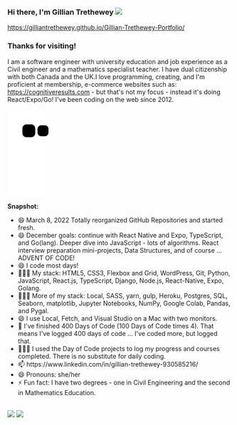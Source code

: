 ### Hi there, I'm Gillian Trethewey <img src="https://media.giphy.com/media/hvRJCLFzcasrR4ia7z/giphy.gif" width="25px">

https://gilliantrethewey.github.io/Gillian-Trethewey-Portfolio/

### Thanks for visiting! &nbsp; 

I am a software engineer with university education and job experience as a Civil engineer and a mathematics specialist teacher. I have dual citizenship with both Canada and the UK.I love programming, creating, and I'm proficient at membership, e-commerce websites such as:  https://cognitiveresults.com - but that's not my focus - instead it's doing React/Expo/Go! I've been coding on the web since 2012.  


![Snake animation](https://github.com/GillianTrethewey/GillianTrethewey/blob/output/github-contribution-grid-snake.svg)

**Snapshot:**
<ul>
  <li>😄 March 8, 2022 Totally reorganized GitHub Repositories and started fresh.</li>
  <li>😄 December goals: continue with React Native and Expo, TypeScript, and Go(lang). Deeper dive into JavaScript - lots of algorithms. React interview preparation mini-projects, Data Structures, and of course ... ADVENT OF CODE! </li>
<li>😄 I code most days!</li>
<li>👨🏻‍💻 My stack: HTML5, CSS3, Flexbox and Grid, WordPress, Git, Python, JavaScript, React.js, TypeScript, Django, Node.js, React-Native, Expo, Golang.</li>
<li>👨🏻‍💻 More of my stack: Local, SASS, yarn, gulp, Heroku, Postgres, SQL, Seaborn, matplotlib, Jupyter Notebooks, NumPy, Google Colab, Pandas, and Pygal.</li>
<li>😄 I use Local, Fetch, and Visual Studio on a Mac with two monitors. </li>
<li>🔭 I've finished 400 Days of Code (100 Days of Code times 4). That means I've logged 400 days of code ... I've coded more, but logged that.</li>
<li>👨🏻‍💻 I used the Day of Code projects to log my progress and courses completed. There is no substitute for daily coding.</li>
<li>📫 https://www.linkedin.com/in/gillian-trethewey-930585216/</li>
<li>😄 Pronouns: she/her</li>
<li>⚡ Fun fact: I have two degrees - one in Civil Engineering and the second in Mathematics Education.</li>
  </ul>

<br/>

  <img height="180em" src="https://github-readme-stats.vercel.app/api?username=GillianTrethewey&show_icons=true&hide_border=true&&count_private=true&include_all_commits=true" />
  <img height="180em" src="https://github-readme-stats.vercel.app/api/top-langs/?username=GillianTrethewey&exclude_repo=KNN-Image-Classification&show_icons=true&hide_border=true&layout=compact&langs_count=8"/>

